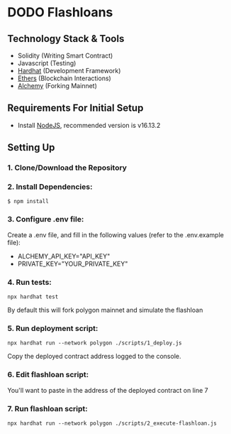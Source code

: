 # DODO Flashloans

## Technology Stack & Tools

- Solidity (Writing Smart Contract)
- Javascript (Testing)
- [Hardhat](https://hardhat.org/getting-started/) (Development Framework)
- [Ethers](https://docs.ethers.io/v5/) (Blockchain Interactions)
- [Alchemy](https://www.alchemy.com/) (Forking Mainnet)

## Requirements For Initial Setup
- Install [NodeJS](https://nodejs.org/en/), recommended version is v16.13.2

## Setting Up
### 1. Clone/Download the Repository

### 2. Install Dependencies:
`$ npm install`

### 3. Configure .env file:
Create a .env file, and fill in the following values (refer to the .env.example file):
- ALCHEMY_API_KEY="API_KEY"
- PRIVATE_KEY="YOUR_PRIVATE_KEY"

### 4. Run tests:
`npx hardhat test`

By default this will fork polygon mainnet and simulate the flashloan

### 5. Run deployment script:
`npx hardhat run --network polygon ./scripts/1_deploy.js`

Copy the deployed contract address logged to the console.

### 6. Edit flashloan script:
You'll want to paste in the address of the deployed contract on line 7

### 7. Run flashloan script:
`npx hardhat run --network polygon ./scripts/2_execute-flashloan.js`